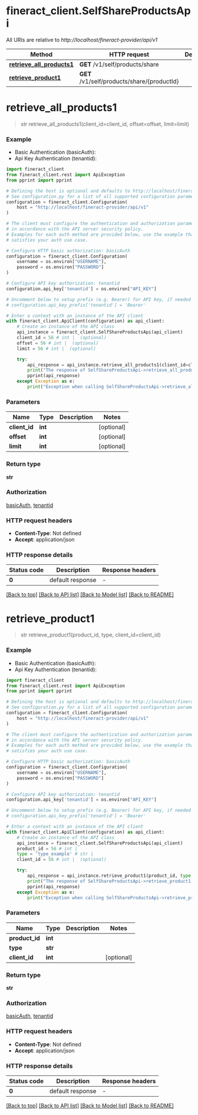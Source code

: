 # fineract_client.SelfShareProductsApi

All URIs are relative to *http://localhost/fineract-provider/api/v1*

Method | HTTP request | Description
------------- | ------------- | -------------
[**retrieve_all_products1**](SelfShareProductsApi.md#retrieve_all_products1) | **GET** /v1/self/products/share | 
[**retrieve_product1**](SelfShareProductsApi.md#retrieve_product1) | **GET** /v1/self/products/share/{productId} | 


# **retrieve_all_products1**
> str retrieve_all_products1(client_id=client_id, offset=offset, limit=limit)



### Example

* Basic Authentication (basicAuth):
* Api Key Authentication (tenantid):

```python
import fineract_client
from fineract_client.rest import ApiException
from pprint import pprint

# Defining the host is optional and defaults to http://localhost/fineract-provider/api/v1
# See configuration.py for a list of all supported configuration parameters.
configuration = fineract_client.Configuration(
    host = "http://localhost/fineract-provider/api/v1"
)

# The client must configure the authentication and authorization parameters
# in accordance with the API server security policy.
# Examples for each auth method are provided below, use the example that
# satisfies your auth use case.

# Configure HTTP basic authorization: basicAuth
configuration = fineract_client.Configuration(
    username = os.environ["USERNAME"],
    password = os.environ["PASSWORD"]
)

# Configure API key authorization: tenantid
configuration.api_key['tenantid'] = os.environ["API_KEY"]

# Uncomment below to setup prefix (e.g. Bearer) for API key, if needed
# configuration.api_key_prefix['tenantid'] = 'Bearer'

# Enter a context with an instance of the API client
with fineract_client.ApiClient(configuration) as api_client:
    # Create an instance of the API class
    api_instance = fineract_client.SelfShareProductsApi(api_client)
    client_id = 56 # int |  (optional)
    offset = 56 # int |  (optional)
    limit = 56 # int |  (optional)

    try:
        api_response = api_instance.retrieve_all_products1(client_id=client_id, offset=offset, limit=limit)
        print("The response of SelfShareProductsApi->retrieve_all_products1:\n")
        pprint(api_response)
    except Exception as e:
        print("Exception when calling SelfShareProductsApi->retrieve_all_products1: %s\n" % e)
```



### Parameters


Name | Type | Description  | Notes
------------- | ------------- | ------------- | -------------
 **client_id** | **int**|  | [optional] 
 **offset** | **int**|  | [optional] 
 **limit** | **int**|  | [optional] 

### Return type

**str**

### Authorization

[basicAuth](../README.md#basicAuth), [tenantid](../README.md#tenantid)

### HTTP request headers

 - **Content-Type**: Not defined
 - **Accept**: application/json

### HTTP response details

| Status code | Description | Response headers |
|-------------|-------------|------------------|
**0** | default response |  -  |

[[Back to top]](#) [[Back to API list]](../README.md#documentation-for-api-endpoints) [[Back to Model list]](../README.md#documentation-for-models) [[Back to README]](../README.md)

# **retrieve_product1**
> str retrieve_product1(product_id, type, client_id=client_id)



### Example

* Basic Authentication (basicAuth):
* Api Key Authentication (tenantid):

```python
import fineract_client
from fineract_client.rest import ApiException
from pprint import pprint

# Defining the host is optional and defaults to http://localhost/fineract-provider/api/v1
# See configuration.py for a list of all supported configuration parameters.
configuration = fineract_client.Configuration(
    host = "http://localhost/fineract-provider/api/v1"
)

# The client must configure the authentication and authorization parameters
# in accordance with the API server security policy.
# Examples for each auth method are provided below, use the example that
# satisfies your auth use case.

# Configure HTTP basic authorization: basicAuth
configuration = fineract_client.Configuration(
    username = os.environ["USERNAME"],
    password = os.environ["PASSWORD"]
)

# Configure API key authorization: tenantid
configuration.api_key['tenantid'] = os.environ["API_KEY"]

# Uncomment below to setup prefix (e.g. Bearer) for API key, if needed
# configuration.api_key_prefix['tenantid'] = 'Bearer'

# Enter a context with an instance of the API client
with fineract_client.ApiClient(configuration) as api_client:
    # Create an instance of the API class
    api_instance = fineract_client.SelfShareProductsApi(api_client)
    product_id = 56 # int | 
    type = 'type_example' # str | 
    client_id = 56 # int |  (optional)

    try:
        api_response = api_instance.retrieve_product1(product_id, type, client_id=client_id)
        print("The response of SelfShareProductsApi->retrieve_product1:\n")
        pprint(api_response)
    except Exception as e:
        print("Exception when calling SelfShareProductsApi->retrieve_product1: %s\n" % e)
```



### Parameters


Name | Type | Description  | Notes
------------- | ------------- | ------------- | -------------
 **product_id** | **int**|  | 
 **type** | **str**|  | 
 **client_id** | **int**|  | [optional] 

### Return type

**str**

### Authorization

[basicAuth](../README.md#basicAuth), [tenantid](../README.md#tenantid)

### HTTP request headers

 - **Content-Type**: Not defined
 - **Accept**: application/json

### HTTP response details

| Status code | Description | Response headers |
|-------------|-------------|------------------|
**0** | default response |  -  |

[[Back to top]](#) [[Back to API list]](../README.md#documentation-for-api-endpoints) [[Back to Model list]](../README.md#documentation-for-models) [[Back to README]](../README.md)

